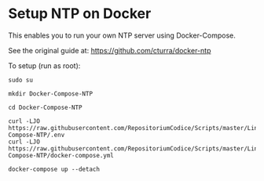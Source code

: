 # Setup NTP on Docker

This enables you to run your own NTP server using Docker-Compose.

See the original guide at: https://github.com/cturra/docker-ntp

To setup (run as root):
```
sudo su
 
mkdir Docker-Compose-NTP

cd Docker-Compose-NTP 
 
curl -LJO https://raw.githubusercontent.com/RepositoriumCodice/Scripts/master/Linux/Docker-Compose-NTP/.env
curl -LJO https://raw.githubusercontent.com/RepositoriumCodice/Scripts/master/Linux/Docker-Compose-NTP/docker-compose.yml

docker-compose up --detach
```
